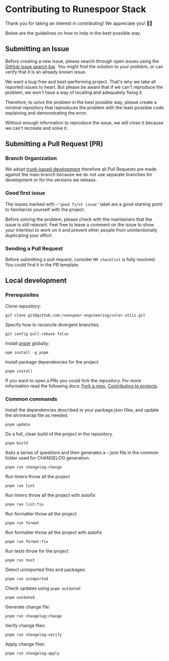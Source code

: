 # Contributing to Runespoor Stack

Thank you for taking an interest in contributing! We appreciate you! 🫶🏽

Below are the guidelines on how to help in the best possible way.

## Submitting an Issue

Before creating a new issue, please search through open issues using the
[GitHub issue search bar](https://docs.github.com/en/issues/tracking-your-work-with-issues/filtering-and-searching-issues-and-pull-requests).
You might find the solution to your problem, or can verify that it is an already known issue.

We want a bug-free and best-performing project. That's why we take all reported issues to heart. But please be aware
that if we can't reproduce the problem, we won't have a way of locating and adequately fixing it.

Therefore, to solve the problem in the best possible way, please create a minimal repository that reproduces the
problem with the least possible code explaining and demonstrating the error.

Without enough information to reproduce the issue, we will close it because we can't recreate and solve it.

## Submitting a Pull Request (PR)

### Branch Organization

We adopt [trunk-based development](https://trunkbaseddevelopment.com/) therefore all Pull Requests are made against the
main branch because we do not use separate branches for development or for the versions we release.

### Good first issue

The issues marked with `~"good first issue"` label are a good starting point to familiarize yourself with the project.

Before solving the problem, please check with the maintainers that the issue is still relevant. Feel free to leave a
comment on the issue to show your intention to work on it and prevent other people from unintentionally duplicating
your effort.

### Sending a Pull Request

Before submitting a pull request, consider `MR checklist` is fully resolved. You could find it in the PR template.

## Local development

### Prerequisites

Clone repository:

```shell
git clone git@github.com:runespoor-engineering/color-utils.git
```

Specify how to reconcile divergent branches.

```shell
git config pull.rebase false
```

Install [pnpm](https://pnpm.io/) globally:

```shell
npm install -g pnpm
```

Install package dependencies for the project.

```shell
pnpm install
```

If you want to open a PRs you could fork the repository. For more information read the following docs:
[Fork a repo](https://docs.github.com/en/get-started/quickstart/fork-a-repo),
[Contributing to projects](https://docs.github.com/en/get-started/quickstart/contributing-to-projects).

### Common commands

Install the dependencies described in your package.json files, and update the shrinkwrap file as needed.

```shell
pnpm update
```

Do a full, clean build of the project in the repository.

```shell
pnpm build
```

Asks a series of questions and then generates a <branchname>-<timestamp>.json file in the common folder used for CHANGELOG generation.

```shell
pnpm run changelog:change
```

Run linters throw all the project

```shell
pnpm run lint
```

Run linters throw all the project with autofix

```shell
pnpm run lint:fix
```

Run formatter throw all the project

```shell
pnpm run format
```

Run formatter throw all the project with autofix

```shell
pnpm run format:fix
```

Run tests throw for the project

```shell
pnpm run test
```

Detect unimported files and packages:

```shell
pnpm run unimported
```

Check updates using `pnpm outdated`:

```shell
pnpm outdated
```

Generate change file:

```shell
pnpm run changelog:change
```

Verify change files:

```shell
pnpm run changelog:verify
```

Apply change files:

```shell
pnpm run changelog:apply
```

<!-- ## Conventional commits

We are using the [conventional commits](https://www.conventionalcommits.org/en/v1.0.0/) in this repo. To automate this
process we have integrated the [commitlint](https://github.com/conventional-changelog/commitlint) to check if your
commit messages meet the conventional commit format. -->

<!-- Running the `commit` command would ask you a few questions to generate the commit message following the next rules of
`@commitlint/config-conventional`. [Read more.](https://github.com/conventional-changelog/commitlint/tree/master/@commitlint/config-conventional). -->
